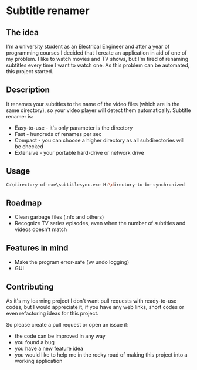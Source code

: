 # Subtitle renamer
## The idea
I'm a university student as an Electrical Engineer and after a year of programming courses I decided that I create an application in aid of one of my problem. I like to watch movies and TV shows, but I'm tired of renaming subtitles every time I want to watch one. As this problem can be automated, this project started.
## Description
It renames your subtitles to the name of the video files (which are in the same directory), so your video player will detect them automatically.
Subtitle renamer is:
- Easy-to-use - it's only parameter is the directory
- Fast - hundreds of renames per sec
- Compact - you can choose a higher directory as all subdirectories will be checked
- Extensive - your portable hard-drive or network drive
## Usage
```sh
C:\directory-of-exe\subtitlesync.exe H:\directory-to-be-synchronized
```
## Roadmap
- Clean garbage files (.nfo and others)
- Recognize TV series episodes, even when the number of subtitles and videos doesn't match
## Features in mind
- Make the program error-safe (\w undo logging)
- GUI
## Contributing
As it's my learning project I don't want pull requests with ready-to-use codes, but I would appreciate it, if you have any web links, short codes or even refactoring ideas for this project.

So please create a pull request or open an issue if:
- the code can be improved in any way
- you found a bug
- you have a new feature idea
- you would like to help me in the rocky road of making this project into a working application